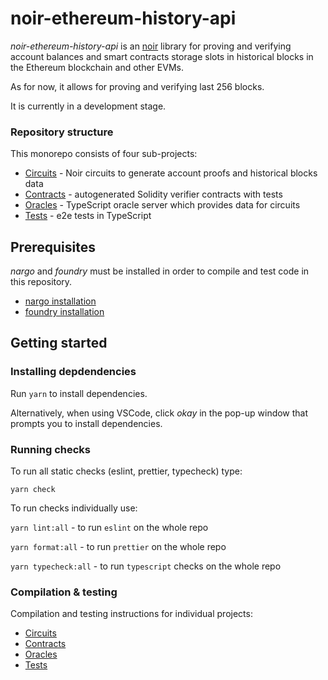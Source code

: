 # noir-ethereum-history-api

_noir-ethereum-history-api_ is an [noir]() library for proving and verifying  account balances and smart contracts storage slots in historical blocks in the Ethereum blockchain and other EVMs. 

As for now, it allows for proving and verifying last 256 blocks.

It is currently in a development stage.

### Repository structure
This monorepo consists of four sub-projects:
* [Circuits](ethereum_history_api/circuits/lib/README.md) - Noir circuits to generate account proofs and historical blocks data
* [Contracts](ethereum_history_api/contracts/README.md) - autogenerated Solidity verifier contracts with tests
* [Oracles](ethereum_history_api/oracles/README.md) - TypeScript oracle server which provides data for circuits
* [Tests](ethereum_history_api/tests/README.md) - e2e tests in TypeScript

## Prerequisites

_nargo_ and _foundry_ must be installed in order to compile and test code in this repository. 

* [nargo installation](https://noir-lang.org/docs/getting_started/installation/)
* [foundry installation](https://book.getfoundry.sh/getting-started/installation)


## Getting started

### Installing depdendencies

Run `yarn` to install dependencies.

Alternatively, when using VSCode, click _okay_ in the pop-up window that prompts you to install dependencies.

### Running checks

To run all static checks (eslint, prettier, typecheck) type:
```
yarn check
```

To run checks individually use:

`yarn lint:all` - to run `eslint` on the whole repo

`yarn format:all` - to run `prettier` on the whole repo

`yarn typecheck:all` - to run `typescript` checks on the whole repo


### Compilation & testing

Compilation and testing instructions for individual projects:
* [Circuits](ethereum_history_api/circuits/lib/README.md#compilation)
* [Contracts](ethereum_history_api/contracts/README.md#build) 
* [Oracles](ethereum_history_api/oracles/README.md)
* [Tests](ethereum_history_api/tests/README.md)


